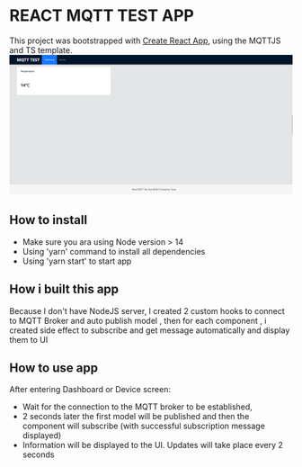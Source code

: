 # REACT MQTT TEST APP

This project was bootstrapped with [Create React App](https://github.com/facebook/create-react-app), using the MQTTJS and TS template.
![React MQTT screnshot](screenshot.png)

## How to install

- Make sure you ara using Node version > 14
- Using 'yarn' command to install all dependencies
- Using 'yarn start' to start app

## How i built this app

Because I don't have NodeJS server, I created 2 custom hooks to connect to MQTT Broker and auto publish model , then for each component , i created side effect to subscribe and get message automatically and display them to UI

## How to use app

After entering Dashboard or Device screen:

- Wait for the connection to the MQTT broker to be established,
- 2 seconds later the first model will be published and then the component will subscribe (with successful subscription message displayed)
- Information will be displayed to the UI. Updates will take place every 2 seconds
